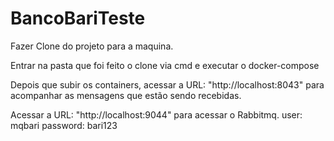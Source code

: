 # BancoBariTeste

Fazer Clone do projeto para a maquina.

Entrar na pasta que foi feito o clone via cmd e executar o docker-compose

Depois que subir os containers, acessar a URL: "http://localhost:8043" para acompanhar as mensagens que estão sendo recebidas.

Acessar a URL: "http://localhost:9044" para acessar o Rabbitmq.
user: mqbari
password: bari123
